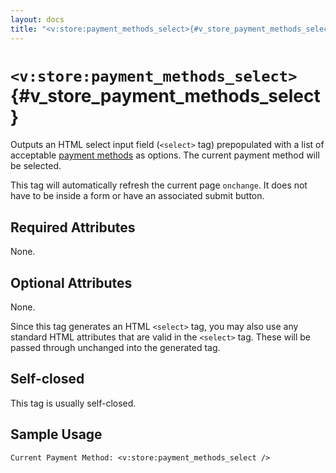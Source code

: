 ```yaml
---
layout: docs
title: "<v:store:payment_methods_select>{#v_store_payment_methods_select}"
---
```


# `<v:store:payment_methods_select>`{#v_store_payment_methods_select}

Outputs an HTML select input field (`<select>` tag) prepopulated with a
list of acceptable [payment methods](#ecommerce.merchant_account) as
options. The current payment method will be selected.

This tag will automatically refresh the current page `onchange`. It does
not have to be inside a form or have an associated submit button.

## Required Attributes

None.

## Optional Attributes

None.

Since this tag generates an HTML `<select>` tag, you may also use any
standard HTML attributes that are valid in the `<select>` tag. These
will be passed through unchanged into the generated tag.

## Self-closed

This tag is usually self-closed.

## Sample Usage

    Current Payment Method: <v:store:payment_methods_select />
